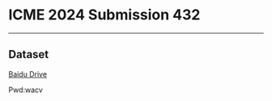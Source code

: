 # ICME 2024 Submission 432

---

## Dataset

[Baidu Drive](https://pan.baidu.com/s/1kfpuoiAQ_uvM8hNV59Je0Q)

Pwd:wacv
